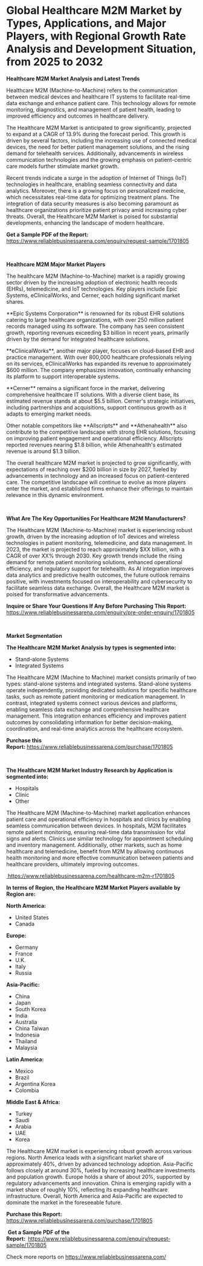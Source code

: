 <p><h1>Global Healthcare M2M Market by Types, Applications, and Major Players, with Regional Growth Rate Analysis and Development Situation, from 2025 to 2032</h1></p><p><strong>Healthcare M2M Market Analysis and Latest Trends</strong></p>
<p><p>Healthcare M2M (Machine-to-Machine) refers to the communication between medical devices and healthcare IT systems to facilitate real-time data exchange and enhance patient care. This technology allows for remote monitoring, diagnostics, and management of patient health, leading to improved efficiency and outcomes in healthcare delivery.</p><p>The Healthcare M2M Market is anticipated to grow significantly, projected to expand at a CAGR of 13.9% during the forecast period. This growth is driven by several factors, including the increasing use of connected medical devices, the need for better patient management solutions, and the rising demand for telehealth services. Additionally, advancements in wireless communication technologies and the growing emphasis on patient-centric care models further stimulate market growth.</p><p>Recent trends indicate a surge in the adoption of Internet of Things (IoT) technologies in healthcare, enabling seamless connectivity and data analytics. Moreover, there is a growing focus on personalized medicine, which necessitates real-time data for optimizing treatment plans. The integration of data security measures is also becoming paramount as healthcare organizations prioritize patient privacy amid increasing cyber threats. Overall, the Healthcare M2M Market is poised for substantial developments, enhancing the landscape of modern healthcare.</p></p>
<p><strong>Get a Sample PDF of the Report:&nbsp;</strong> <a href="https://www.reliablebusinessarena.com/enquiry/request-sample/1701805?utm_campaign=2112&utm_medium=2&utm_source=Github&utm_content=ia&utm_term=03032025&utm_id=healthcare-m2m">https://www.reliablebusinessarena.com/enquiry/request-sample/1701805</a></p>
<p>&nbsp;</p>
<p><strong>Healthcare M2M Major Market Players</strong></p>
<p><p>The healthcare M2M (Machine-to-Machine) market is a rapidly growing sector driven by the increasing adoption of electronic health records (EHRs), telemedicine, and IoT technologies. Key players include Epic Systems, eClinicalWorks, and Cerner, each holding significant market shares.</p><p>**Epic Systems Corporation** is renowned for its robust EHR solutions catering to large healthcare organizations, with over 250 million patient records managed using its software. The company has seen consistent growth, reporting revenues exceeding $3 billion in recent years, primarily driven by the demand for integrated healthcare solutions.</p><p>**eClinicalWorks**, another major player, focuses on cloud-based EHR and practice management. With over 800,000 healthcare professionals relying on its services, eClinicalWorks has expanded its revenue to approximately $600 million. The company emphasizes innovation, continually enhancing its platform to support interoperable systems.</p><p>**Cerner** remains a significant force in the market, delivering comprehensive healthcare IT solutions. With a diverse client base, its estimated revenue stands at about $5.5 billion. Cerner's strategic initiatives, including partnerships and acquisitions, support continuous growth as it adapts to emerging market needs.</p><p>Other notable competitors like **Allscripts** and **Athenahealth** also contribute to the competitive landscape with strong EHR solutions, focusing on improving patient engagement and operational efficiency. Allscripts reported revenues nearing $1.8 billion, while Athenahealth's estimated revenue is around $1.3 billion.</p><p>The overall healthcare M2M market is projected to grow significantly, with expectations of reaching over $200 billion in size by 2027, fueled by advancements in technology and an increased focus on patient-centered care. The competitive landscape will continue to evolve as more players enter the market, and established firms enhance their offerings to maintain relevance in this dynamic environment.</p></p>
<p>&nbsp;</p>
<p><strong>What Are The Key Opportunities For Healthcare M2M Manufacturers?</strong></p>
<p><p>The Healthcare M2M (Machine-to-Machine) market is experiencing robust growth, driven by the increasing adoption of IoT devices and wireless technologies in patient monitoring, telemedicine, and data management. In 2023, the market is projected to reach approximately $XX billion, with a CAGR of over XX% through 2030. Key growth trends include the rising demand for remote patient monitoring solutions, enhanced operational efficiency, and regulatory support for telehealth. As AI integration improves data analytics and predictive health outcomes, the future outlook remains positive, with investments focused on interoperability and cybersecurity to facilitate seamless data exchange. Overall, the Healthcare M2M market is poised for transformative advancements.</p></p>
<p><strong>Inquire or Share Your Questions If Any Before Purchasing This Report:</strong> <a href="https://www.reliablebusinessarena.com/enquiry/pre-order-enquiry/1701805?utm_campaign=2112&utm_medium=2&utm_source=Github&utm_content=ia&utm_term=03032025&utm_id=healthcare-m2m">https://www.reliablebusinessarena.com/enquiry/pre-order-enquiry/1701805</a></p>
<p>&nbsp;</p>
<p><strong>Market Segmentation</strong></p>
<p><strong>The Healthcare M2M Market Analysis by types is segmented into:</strong></p>
<p><ul><li>Stand-alone Systems</li><li>Integrated Systems</li></ul></p>
<p><p>The Healthcare M2M (Machine to Machine) market consists primarily of two types: stand-alone systems and integrated systems. Stand-alone systems operate independently, providing dedicated solutions for specific healthcare tasks, such as remote patient monitoring or medication management. In contrast, integrated systems connect various devices and platforms, enabling seamless data exchange and comprehensive healthcare management. This integration enhances efficiency and improves patient outcomes by consolidating information for better decision-making, coordination, and real-time analytics across the healthcare ecosystem.</p></p>
<p><strong>Purchase this Report:&nbsp;</strong><a href="https://www.reliablebusinessarena.com/purchase/1701805?utm_campaign=2112&utm_medium=2&utm_source=Github&utm_content=ia&utm_term=03032025&utm_id=healthcare-m2m">https://www.reliablebusinessarena.com/purchase/1701805</a></p>
<p>&nbsp;</p>
<p><strong>The Healthcare M2M Market Industry Research by Application is segmented into:</strong></p>
<p><ul><li>Hospitals</li><li>Clinic</li><li>Other</li></ul></p>
<p><p>The Healthcare M2M (Machine-to-Machine) market application enhances patient care and operational efficiency in hospitals and clinics by enabling seamless communication between devices. In hospitals, M2M facilitates remote patient monitoring, ensuring real-time data transmission for vital signs and alerts. Clinics use similar technology for appointment scheduling and inventory management. Additionally, other markets, such as home healthcare and telemedicine, benefit from M2M by allowing continuous health monitoring and more effective communication between patients and healthcare providers, ultimately improving outcomes.</p></p>
<p><a href="https://www.reliablebusinessarena.com/healthcare-m2m-r1701805?utm_campaign=2112&utm_medium=2&utm_source=Github&utm_content=ia&utm_term=03032025&utm_id=healthcare-m2m">&nbsp;https://www.reliablebusinessarena.com/healthcare-m2m-r1701805</a></p>
<p><strong>In terms of Region, the Healthcare M2M Market Players available by Region are:</strong></p>
<p>
    <p> <strong> North America: </strong>
        <ul>
            <li>United States</li>
            <li>Canada</li>
        </ul>
        </p> 
    <p> <strong> Europe: </strong>
        <ul>
            <li>Germany</li>
            <li>France</li>
            <li>U.K.</li>
            <li>Italy</li>
            <li>Russia</li>
        </ul>
        </p> 
    <p> <strong> Asia-Pacific: </strong>
        <ul>
            <li>China</li>
            <li>Japan</li>
            <li>South Korea</li>
            <li>India</li>
            <li>Australia</li>
            <li>China Taiwan</li>
            <li>Indonesia</li>
            <li>Thailand</li>
            <li>Malaysia</li>
        </ul>
        </p> 
    <p> <strong> Latin America: </strong>
        <ul>
            <li>Mexico</li>
            <li>Brazil</li>
            <li>Argentina Korea</li>
            <li>Colombia</li>
        </ul>
        </p> 
    <p> <strong> Middle East & Africa: </strong>
        <ul>
            <li>Turkey</li>
            <li>Saudi</li>
            <li>Arabia</li>
            <li>UAE</li>
            <li>Korea</li>
        </ul>
    </p>
    </p>
<p><p>The Healthcare M2M market is experiencing robust growth across various regions. North America leads with a significant market share of approximately 40%, driven by advanced technology adoption. Asia-Pacific follows closely at around 30%, fueled by increasing healthcare investments and population growth. Europe holds a share of about 20%, supported by regulatory advancements and innovation. China is emerging rapidly with a market share of roughly 10%, reflecting its expanding healthcare infrastructure. Overall, North America and Asia-Pacific are expected to dominate the market in the foreseeable future.</p></p>
<p><strong>Purchase this Report: </strong><a href="https://www.reliablebusinessarena.com/purchase/1701805?utm_campaign=2112&utm_medium=2&utm_source=Github&utm_content=ia&utm_term=03032025&utm_id=healthcare-m2m">https://www.reliablebusinessarena.com/purchase/1701805</a></p>
<p>&nbsp;<strong>Get a Sample PDF of the Report:&nbsp;&nbsp;</strong><a href="https://www.reliablebusinessarena.com/enquiry/request-sample/1701805?utm_campaign=2112&utm_medium=2&utm_source=Github&utm_content=ia&utm_term=03032025&utm_id=healthcare-m2m">https://www.reliablebusinessarena.com/enquiry/request-sample/1701805</a></p>
<p><strong></strong></p>
<p>Check more reports on <a href="https://www.reliablebusinessarena.com/?utm_campaign=2112&utm_medium=2&utm_source=Github&utm_content=ia&utm_term=03032025&utm_id=healthcare-m2m">https://www.reliablebusinessarena.com/</a></p>
